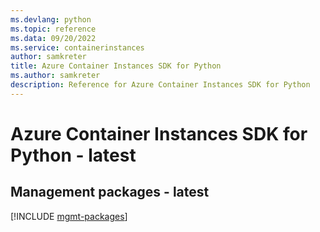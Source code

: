 ```yaml
---
ms.devlang: python
ms.topic: reference
ms.data: 09/20/2022
ms.service: containerinstances
author: samkreter
title: Azure Container Instances SDK for Python
ms.author: samkreter
description: Reference for Azure Container Instances SDK for Python
---
```

# Azure Container Instances SDK for Python - latest

## Management packages - latest
[!INCLUDE [mgmt-packages](container-instances-mgmt-index.md)]